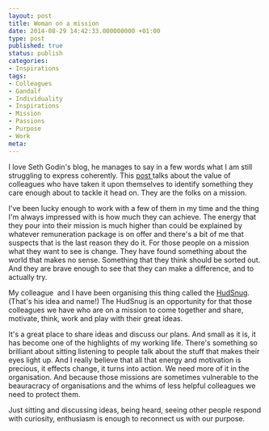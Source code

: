 ```yaml
---
layout: post
title: Woman on a mission
date: 2014-08-29 14:42:33.000000000 +01:00
type: post
published: true
status: publish
categories:
- Inspirations
tags:
- Colleagues
- Gandalf
- Individuality
- Inspirations
- Mission
- Passions
- Purpose
- Work
meta:
---
```

<p>I love Seth Godin's blog, he manages to say in a few words what I am still struggling to express coherently. This <a title="I Made it My Mission" href="http://sethgodin.typepad.com/seths_blog/2014/08/i-made-it-my-mission.html" target="_blank">post </a>talks about the value of colleagues who have taken it upon themselves to identify something they care enough about to tackle it head on. They are the folks on a mission.</p>
<p>I've been lucky enough to work with a few of them in my time and the thing I'm always impressed with is how much they can achieve. The energy that they pour into their mission is much higher than could be explained by whatever remuneration package is on offer and there's a bit of me that suspects that is the last reason they do it. For those people on a mission what they want to see is change. They have found something about the world that makes no sense. Something that they think should be sorted out. And they are brave enough to see that they can make a difference, and to actually try.</p>
<p>My colleague  and I have been organising this thing called the <a title="HudSnug" href="http://www.youtube.com/watch?v=U6fv5H5USTM">HudSnug</a>. (That's his idea and name!) The HudSnug is an opportunity for that those colleagues we have who are on a mission to come together and share, motivate, think, work and play with their great ideas.</p>
<p>It's a great place to share ideas and discuss our plans. And small as it is, it has become one of the highlights of my working life. There's something so brilliant about sitting listening to people talk about the stuff that makes their eyes light up. And I really believe that all that energy and motivation is precious, it effects change, it turns into action. We need more of it in the organisation. And because those missions are sometimes vulnerable to the beauracracy of organisations and the whims of less helpful colleagues we need to protect them.</p>
<p>Just sitting and discussing ideas, being heard, seeing other people respond with curiosity, enthusiasm is enough to reconnect us with our purpose.</p>
